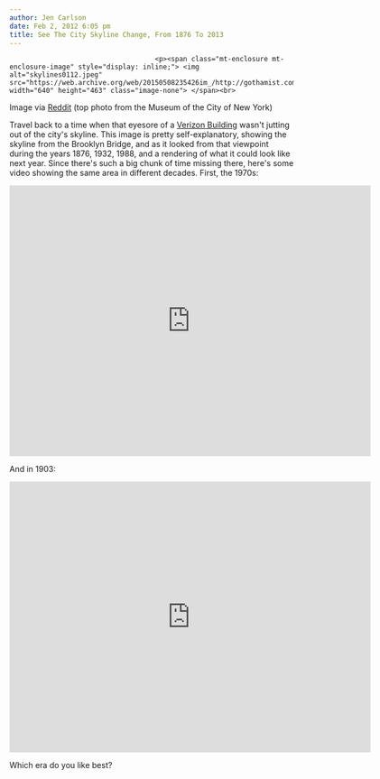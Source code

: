 ```yaml
---
author: Jen Carlson
date: Feb 2, 2012 6:05 pm
title: See The City Skyline Change, From 1876 To 2013
---
```


	
										<p><span class="mt-enclosure mt-enclosure-image" style="display: inline;"> <img alt="skylines0112.jpeg" src="https://web.archive.org/web/20150508235426im_/http://gothamist.com/attachments/arts_jen/skylines0112.jpeg" width="640" height="463" class="image-none"> </span><br>
<span class="photo_caption">Image via <a href="https://web.archive.org/web/20150508235426/http://www.reddit.com/r/nyc/comments/p7nhj/nyc_skyline_18762013_repost_from_rcityporn/">Reddit</a> (top photo from the Museum of the City of New York)</span></p>

<p>Travel back to a time when that eyesore of a <a href="https://web.archive.org/web/20150508235426/http://gothamist.com/2008/09/18/verizon.php">Verizon Building</a> wasn&apos;t jutting out of the city&apos;s skyline. This image is pretty self-explanatory, showing the skyline from the Brooklyn Bridge, and as it looked from that viewpoint during the years 1876, 1932, 1988, and a rendering of what it could look like next year. Since there&apos;s such a big chunk of time missing there, here&apos;s some video showing the same area in different decades. First, the 1970s: </p>

<p><iframe width="640" height="480" src="https://web.archive.org/web/20150508235426if_/http://www.youtube.com/embed/MAyx5CbJ0js" frameborder="0" allowfullscreen></iframe></p>

<p>And in 1903:</p>

<p><iframe width="640" height="480" src="https://web.archive.org/web/20150508235426if_/http://www.youtube.com/embed/ZuKeJo9ADig" frameborder="0" allowfullscreen></iframe></p>

<p>Which era do you like best?</p>					
										
									
				